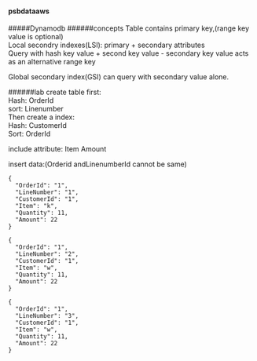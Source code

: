 #### psbdataaws
#####Dynamodb
######concepts
Table contains primary key,(range key value is optional)  
Local secondry indexes(LSI): primary + secondary attributes  
Query with hash key value + second key value - secondary key value acts as an alternative range key  
  
Global secondary index(GSI) can query with secondary value alone.

######lab
create table first:  
Hash: OrderId  
sort: Linenumber  
Then create a index:  
Hash: CustomerId  
Sort: OrderId   
  
include attribute: Item Amount  
  
insert data:(Orderid andLinenumberId cannot be same)
```
{
  "OrderId": "1",
  "LineNumber": "1",
  "CustomerId": "1",
  "Item": "k",
  "Quantity": 11,
  "Amount": 22
}
```
```
{
  "OrderId": "1",
  "LineNumber": "2",
  "CustomerId": "1",
  "Item": "w",
  "Quantity": 11,
  "Amount": 22
}
```
```
{
  "OrderId": "1",
  "LineNumber": "3",
  "CustomerId": "1",
  "Item": "w",
  "Quantity": 11,
  "Amount": 22
}
```

